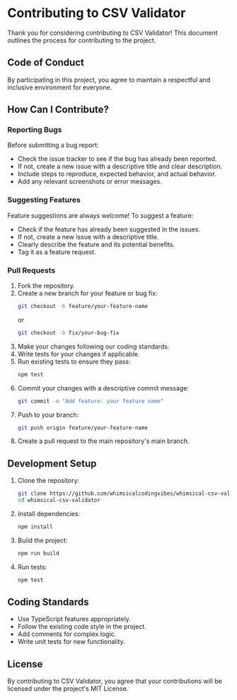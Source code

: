 # Contributing to CSV Validator

Thank you for considering contributing to CSV Validator! This document outlines the process for contributing to the project.

## Code of Conduct

By participating in this project, you agree to maintain a respectful and inclusive environment for everyone.

## How Can I Contribute?

### Reporting Bugs

Before submitting a bug report:
- Check the issue tracker to see if the bug has already been reported.
- If not, create a new issue with a descriptive title and clear description.
- Include steps to reproduce, expected behavior, and actual behavior.
- Add any relevant screenshots or error messages.

### Suggesting Features

Feature suggestions are always welcome! To suggest a feature:
- Check if the feature has already been suggested in the issues.
- If not, create a new issue with a descriptive title.
- Clearly describe the feature and its potential benefits.
- Tag it as a feature request.

### Pull Requests

1. Fork the repository.
2. Create a new branch for your feature or bug fix:
   ```bash
   git checkout -b feature/your-feature-name
   ```
   or
   ```bash
   git checkout -b fix/your-bug-fix
   ```
3. Make your changes following our coding standards.
4. Write tests for your changes if applicable.
5. Run existing tests to ensure they pass:
   ```bash
   npm test
   ```
6. Commit your changes with a descriptive commit message:
   ```bash
   git commit -m "Add feature: your feature name"
   ```
7. Push to your branch:
   ```bash
   git push origin feature/your-feature-name
   ```
8. Create a pull request to the main repository's main branch.

## Development Setup

1. Clone the repository:
   ```bash
   git clone https://github.com/whimsicalcodingvibes/whimsical-csv-validator.git
   cd whimsical-csv-validator
   ```

2. Install dependencies:
   ```bash
   npm install
   ```

3. Build the project:
   ```bash
   npm run build
   ```

4. Run tests:
   ```bash
   npm test
   ```

## Coding Standards

- Use TypeScript features appropriately.
- Follow the existing code style in the project.
- Add comments for complex logic.
- Write unit tests for new functionality.

## License

By contributing to CSV Validator, you agree that your contributions will be licensed under the project's MIT License.
